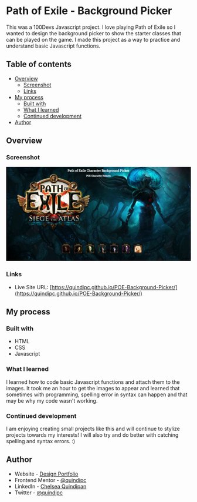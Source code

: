 # Path of Exile - Background Picker

This was a 100Devs Javascript project. I love playing Path of Exile so I wanted to design the background picker to show the starter classes that can be played on the game. I made this project as a way to practice and understand basic Javascript functions.

## Table of contents

- [Overview](#overview)
  - [Screenshot](#screenshot)
  - [Links](#links)
- [My process](#my-process)
  - [Built with](#built-with)
  - [What I learned](#what-i-learned)
  - [Continued development](#continued-development)
- [Author](#author)

## Overview

### Screenshot

![](/img/screenshot.PNG)


### Links

- Live Site URL: [https://quindipc.github.io/POE-Background-Picker/](https://quindipc.github.io/POE-Background-Picker/)

## My process

### Built with

- HTML
- CSS
- Javascript


### What I learned

I learned how to code basic Javascript functions and attach them to the images. It took me an hour to get the images to appear and learned that sometimes with programming, spelling error in syntax can happen and that may be why my code wasn't working. 

### Continued development

I am enjoying creating small projects like this and will continue to stylize projects towards my interests! I will also try and do better with catching spelling and syntax errors. :)

## Author

- Website - [Design Portfolio](https://www.chelseaquindipan.ca)
- Frontend Mentor - [@quindipc](https://www.frontendmentor.io/profile/yourusername)
- LinkedIn - [Chelsea Quindipan](https://www.linkedin.com/in/chelsea-quindipan/)
- Twitter - [@quindipc](https://twitter.com/quindipc)

